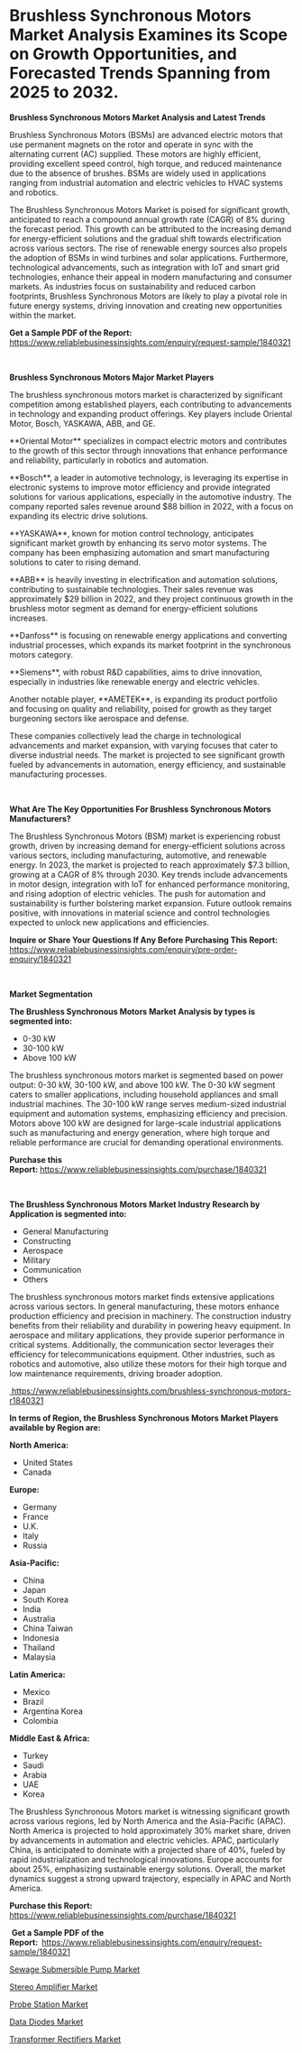 <p><h1>Brushless Synchronous Motors Market Analysis Examines its Scope on Growth Opportunities, and Forecasted Trends Spanning from 2025 to 2032.</h1></p><p><strong>Brushless Synchronous Motors Market Analysis and Latest Trends</strong></p>
<p><p>Brushless Synchronous Motors (BSMs) are advanced electric motors that use permanent magnets on the rotor and operate in sync with the alternating current (AC) supplied. These motors are highly efficient, providing excellent speed control, high torque, and reduced maintenance due to the absence of brushes. BSMs are widely used in applications ranging from industrial automation and electric vehicles to HVAC systems and robotics.</p><p>The Brushless Synchronous Motors Market is poised for significant growth, anticipated to reach a compound annual growth rate (CAGR) of 8% during the forecast period. This growth can be attributed to the increasing demand for energy-efficient solutions and the gradual shift towards electrification across various sectors. The rise of renewable energy sources also propels the adoption of BSMs in wind turbines and solar applications. Furthermore, technological advancements, such as integration with IoT and smart grid technologies, enhance their appeal in modern manufacturing and consumer markets. As industries focus on sustainability and reduced carbon footprints, Brushless Synchronous Motors are likely to play a pivotal role in future energy systems, driving innovation and creating new opportunities within the market.</p></p>
<p><strong>Get a Sample PDF of the Report:&nbsp;</strong> <a href="https://www.reliablebusinessinsights.com/enquiry/request-sample/1840321?utm_campaign=84&utm_medium=2&utm_source=Github&utm_content=ia&utm_term=11042025&utm_id=brushless-synchronous-motors">https://www.reliablebusinessinsights.com/enquiry/request-sample/1840321</a></p>
<p>&nbsp;</p>
<p><strong>Brushless Synchronous Motors Major Market Players</strong></p>
<p><p>The brushless synchronous motors market is characterized by significant competition among established players, each contributing to advancements in technology and expanding product offerings. Key players include Oriental Motor, Bosch, YASKAWA, ABB, and GE. </p><p>**Oriental Motor** specializes in compact electric motors and contributes to the growth of this sector through innovations that enhance performance and reliability, particularly in robotics and automation.</p><p>**Bosch**, a leader in automotive technology, is leveraging its expertise in electronic systems to improve motor efficiency and provide integrated solutions for various applications, especially in the automotive industry. The company reported sales revenue around $88 billion in 2022, with a focus on expanding its electric drive solutions.</p><p>**YASKAWA**, known for motion control technology, anticipates significant market growth by enhancing its servo motor systems. The company has been emphasizing automation and smart manufacturing solutions to cater to rising demand.</p><p>**ABB** is heavily investing in electrification and automation solutions, contributing to sustainable technologies. Their sales revenue was approximately $29 billion in 2022, and they project continuous growth in the brushless motor segment as demand for energy-efficient solutions increases.</p><p>**Danfoss** is focusing on renewable energy applications and converting industrial processes, which expands its market footprint in the synchronous motors category. </p><p>**Siemens**, with robust R&D capabilities, aims to drive innovation, especially in industries like renewable energy and electric vehicles. </p><p>Another notable player, **AMETEK**, is expanding its product portfolio and focusing on quality and reliability, poised for growth as they target burgeoning sectors like aerospace and defense.</p><p>These companies collectively lead the charge in technological advancements and market expansion, with varying focuses that cater to diverse industrial needs. The market is projected to see significant growth fueled by advancements in automation, energy efficiency, and sustainable manufacturing processes.</p></p>
<p>&nbsp;</p>
<p><strong>What Are The Key Opportunities For Brushless Synchronous Motors Manufacturers?</strong></p>
<p><p>The Brushless Synchronous Motors (BSM) market is experiencing robust growth, driven by increasing demand for energy-efficient solutions across various sectors, including manufacturing, automotive, and renewable energy. In 2023, the market is projected to reach approximately $7.3 billion, growing at a CAGR of 8% through 2030. Key trends include advancements in motor design, integration with IoT for enhanced performance monitoring, and rising adoption of electric vehicles. The push for automation and sustainability is further bolstering market expansion. Future outlook remains positive, with innovations in material science and control technologies expected to unlock new applications and efficiencies.</p></p>
<p><strong>Inquire or Share Your Questions If Any Before Purchasing This Report:</strong> <a href="https://www.reliablebusinessinsights.com/enquiry/pre-order-enquiry/1840321?utm_campaign=84&utm_medium=2&utm_source=Github&utm_content=ia&utm_term=11042025&utm_id=brushless-synchronous-motors">https://www.reliablebusinessinsights.com/enquiry/pre-order-enquiry/1840321</a></p>
<p>&nbsp;</p>
<p><strong>Market Segmentation</strong></p>
<p><strong>The Brushless Synchronous Motors Market Analysis by types is segmented into:</strong></p>
<p><ul><li>0-30 kW</li><li>30-100 kW</li><li>Above 100 kW</li></ul></p>
<p><p>The brushless synchronous motors market is segmented based on power output: 0-30 kW, 30-100 kW, and above 100 kW. The 0-30 kW segment caters to smaller applications, including household appliances and small industrial machines. The 30-100 kW range serves medium-sized industrial equipment and automation systems, emphasizing efficiency and precision. Motors above 100 kW are designed for large-scale industrial applications such as manufacturing and energy generation, where high torque and reliable performance are crucial for demanding operational environments.</p></p>
<p><strong>Purchase this Report:&nbsp;</strong><a href="https://www.reliablebusinessinsights.com/purchase/1840321?utm_campaign=84&utm_medium=2&utm_source=Github&utm_content=ia&utm_term=11042025&utm_id=brushless-synchronous-motors">https://www.reliablebusinessinsights.com/purchase/1840321</a></p>
<p>&nbsp;</p>
<p><strong>The Brushless Synchronous Motors Market Industry Research by Application is segmented into:</strong></p>
<p><ul><li>General Manufacturing</li><li>Constructing</li><li>Aerospace</li><li>Military</li><li>Communication</li><li>Others</li></ul></p>
<p><p>The brushless synchronous motors market finds extensive applications across various sectors. In general manufacturing, these motors enhance production efficiency and precision in machinery. The construction industry benefits from their reliability and durability in powering heavy equipment. In aerospace and military applications, they provide superior performance in critical systems. Additionally, the communication sector leverages their efficiency for telecommunications equipment. Other industries, such as robotics and automotive, also utilize these motors for their high torque and low maintenance requirements, driving broader adoption.</p></p>
<p><a href="https://www.reliablebusinessinsights.com/brushless-synchronous-motors-r1840321?utm_campaign=84&utm_medium=2&utm_source=Github&utm_content=ia&utm_term=11042025&utm_id=brushless-synchronous-motors">&nbsp;https://www.reliablebusinessinsights.com/brushless-synchronous-motors-r1840321</a></p>
<p><strong>In terms of Region, the Brushless Synchronous Motors Market Players available by Region are:</strong></p>
<p>
    <p> <strong> North America: </strong>
        <ul>
            <li>United States</li>
            <li>Canada</li>
        </ul>
        </p> 
    <p> <strong> Europe: </strong>
        <ul>
            <li>Germany</li>
            <li>France</li>
            <li>U.K.</li>
            <li>Italy</li>
            <li>Russia</li>
        </ul>
        </p> 
    <p> <strong> Asia-Pacific: </strong>
        <ul>
            <li>China</li>
            <li>Japan</li>
            <li>South Korea</li>
            <li>India</li>
            <li>Australia</li>
            <li>China Taiwan</li>
            <li>Indonesia</li>
            <li>Thailand</li>
            <li>Malaysia</li>
        </ul>
        </p> 
    <p> <strong> Latin America: </strong>
        <ul>
            <li>Mexico</li>
            <li>Brazil</li>
            <li>Argentina Korea</li>
            <li>Colombia</li>
        </ul>
        </p> 
    <p> <strong> Middle East & Africa: </strong>
        <ul>
            <li>Turkey</li>
            <li>Saudi</li>
            <li>Arabia</li>
            <li>UAE</li>
            <li>Korea</li>
        </ul>
    </p>
    </p>
<p><p>The Brushless Synchronous Motors market is witnessing significant growth across various regions, led by North America and the Asia-Pacific (APAC). North America is projected to hold approximately 30% market share, driven by advancements in automation and electric vehicles. APAC, particularly China, is anticipated to dominate with a projected share of 40%, fueled by rapid industrialization and technological innovations. Europe accounts for about 25%, emphasizing sustainable energy solutions. Overall, the market dynamics suggest a strong upward trajectory, especially in APAC and North America.</p></p>
<p><strong>Purchase this Report: </strong><a href="https://www.reliablebusinessinsights.com/purchase/1840321?utm_campaign=84&utm_medium=2&utm_source=Github&utm_content=ia&utm_term=11042025&utm_id=brushless-synchronous-motors">https://www.reliablebusinessinsights.com/purchase/1840321</a></p>
<p>&nbsp;<strong>Get a Sample PDF of the Report:&nbsp;&nbsp;</strong><a href="https://www.reliablebusinessinsights.com/enquiry/request-sample/1840321?utm_campaign=84&utm_medium=2&utm_source=Github&utm_content=ia&utm_term=11042025&utm_id=brushless-synchronous-motors">https://www.reliablebusinessinsights.com/enquiry/request-sample/1840321</a></p>
<p><strong></strong></p>
<p><p><a href="https://github.com/ximensbisade/Market-Research-Report-List-1/blob/main/sewage-submersible-pump-market.md?utm_campaign=84&utm_medium=2&utm_source=Github&utm_content=ia&utm_term=11042025&utm_id=brushless-synchronous-motors">Sewage Submersible Pump Market</a></p><p><a href="https://github.com/sharphadan/Market-Research-Report-List-1/blob/main/stereo-amplifier-market.md?utm_campaign=84&utm_medium=2&utm_source=Github&utm_content=ia&utm_term=11042025&utm_id=brushless-synchronous-motors">Stereo Amplifier Market</a></p><p><a href="https://github.com/neiridionna/Market-Research-Report-List-1/blob/main/probe-station-market.md?utm_campaign=84&utm_medium=2&utm_source=Github&utm_content=ia&utm_term=11042025&utm_id=brushless-synchronous-motors">Probe Station Market</a></p><p><a href="https://github.com/oeungcolesh0/Market-Research-Report-List-1/blob/main/data-diodes-market.md?utm_campaign=84&utm_medium=2&utm_source=Github&utm_content=ia&utm_term=11042025&utm_id=brushless-synchronous-motors">Data Diodes Market</a></p><p><a href="https://github.com/chaiszepkadk/Market-Research-Report-List-1/blob/main/transformer-rectifiers-market.md?utm_campaign=84&utm_medium=2&utm_source=Github&utm_content=ia&utm_term=11042025&utm_id=brushless-synchronous-motors">Transformer Rectifiers Market</a></p></p>
